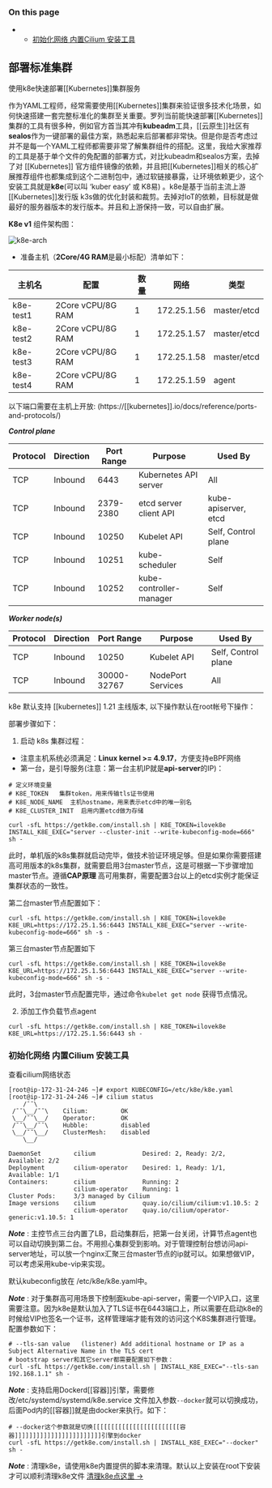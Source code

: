 ### On this page

-   -   [初始化网络 内置Cilium 安装工具](https://getk8e.com/docs/install/200-quick-start/#%E5%88%9D%E5%A7%8B%E5%8C%96%E7%BD%91%E7%BB%9C-%E5%86%85%E7%BD%AEcilium-%E5%AE%89%E8%A3%85%E5%B7%A5%E5%85%B7)

## 部署标准集群

使用k8e快速部署[[Kubernetes]]集群服务

作为YAML工程师，经常需要使用[[Kubernetes]]集群来验证很多技术化场景，如何快速搭建一套完整标准化的集群至关重要。罗列当前能快速部署[[Kubernetes]] 集群的工具有很多种，例如官方首当其冲有**kubeadm**工具，[[云原生]]社区有**sealos**作为一键部署的最佳方案，熟悉起来后部署都非常快。但是你是否考虑过并不是每一个YAML工程师都需要非常了解集群组件的搭配。这里，我给大家推荐的工具是基于单个文件的免配置的部署方式，对比kubeadm和sealos方案，去掉了对 [[Kubernetes]] 官方组件镜像的依赖，并且把[[Kubernetes]]相关的核心扩展推荐组件也都集成到这个二进制包中，通过软链接暴露，让环境依赖更少，这个安装工具就是**k8e**(可以叫 ‘kuber easy’ 或 K8易) 。k8e是基于当前主流上游[[Kubernetes]]发行版 k3s做的优化封装和裁剪。去掉对IoT的依赖，目标就是做最好的服务器版本的发行版本。并且和上游保持一致，可以自由扩展。

**K8e v1** 组件架构图：

![k8e-arch](https://getk8e.com/k8e-arch.png)

-   准备主机（**2Core/4G RAM**是最小标配）清单如下：

| 主机名 | 配置 | 数量 | 网络 | 类型 |
| --- | --- | --- | --- | --- |
| k8e-test1 | 2Core vCPU/8G RAM | 1 | 172.25.1.56 | master/etcd |
| k8e-test2 | 2Core vCPU/8G RAM | 1 | 172.25.1.57 | master/etcd |
| k8e-test3 | 2Core vCPU/8G RAM | 1 | 172.25.1.58 | master/etcd |
| k8e-test4 | 2Core vCPU/8G RAM | 1 | 172.25.1.59 | agent |

以下端口需要在主机上开放: (https://[[kubernetes]].io/docs/reference/ports-and-protocols/)

_**Control plane**_

| Protocol | Direction | Port Range | Purpose | Used By |
| --- | --- | --- | --- | --- |
| TCP | Inbound | 6443 | Kubernetes API server | All |
| TCP | Inbound | 2379-2380 | etcd server client API | kube-apiserver, etcd |
| TCP | Inbound | 10250 | Kubelet API | Self, Control plane |
| TCP | Inbound | 10251 | kube-scheduler | Self |
| TCP | Inbound | 10252 | kube-controller-manager | Self |

_**Worker node(s)**_

| Protocol | Direction | Port Range | Purpose | Used By |
| --- | --- | --- | --- | --- |
| TCP | Inbound | 10250 | Kubelet API | Self, Control plane |
| TCP | Inbound | 30000-32767 | NodePort Services | All |

k8e 默认支持 [[kubernetes]] 1.21 主线版本, 以下操作默认在root帐号下操作：

部署步骤如下：

1.  启动 k8s 集群过程：

-   注意主机系统必须满足：**Linux kernel >= 4.9.17**，方便支持eBPF网络
-   第一台，是引导服务(注意：第一台主机IP就是**api-server**的IP)：

```
# 定义环境变量
# K8E_TOKEN   集群token，用来传输tls证书使用
# K8E_NODE_NAME  主机hostname，用来表示etcd中的唯一别名
# K8E_CLUSTER_INIT  启用内置etcd做为存储

curl -sfL https://getk8e.com/install.sh | K8E_TOKEN=ilovek8e INSTALL_K8E_EXEC="server --cluster-init --write-kubeconfig-mode=666" sh -
```

此时，单机版的k8s集群就启动完毕，做技术验证环境足够。但是如果你需要搭建高可用版本的k8s集群，就需要启用3台master节点，这是可根据一下步骤增加master节点。遵循**CAP原理** 高可用集群，需要配置3台以上的etcd实例才能保证集群状态的一致性。

第二台master节点配置如下：

```
curl -sfL https://getk8e.com/install.sh | K8E_TOKEN=ilovek8e K8E_URL=https://172.25.1.56:6443 INSTALL_K8E_EXEC="server --write-kubeconfig-mode=666" sh -s -
```

第三台master节点配置如下

```
curl -sfL https://getk8e.com/install.sh | K8E_TOKEN=ilovek8e K8E_URL=https://172.25.1.56:6443 INSTALL_K8E_EXEC="server --write-kubeconfig-mode=666" sh -s -
```

此时，3台master节点配置完毕，通过命令`kubelet get node` 获得节点情况。

2.  添加工作负载节点agent

```
curl -sfL https://getk8e.com/install.sh | K8E_TOKEN=ilovek8e K8E_URL=https://172.25.1.56:6443 sh -
```

### 初始化网络 内置Cilium 安装工具

查看cilium网络状态

```
[root@ip-172-31-24-246 ~]# export KUBECONFIG=/etc/k8e/k8e.yaml
[root@ip-172-31-24-246 ~]# cilium status
    /¯¯\
 /¯¯\__/¯¯\    Cilium:         OK
 \__/¯¯\__/    Operator:       OK
 /¯¯\__/¯¯\    Hubble:         disabled
 \__/¯¯\__/    ClusterMesh:    disabled
    \__/

DaemonSet         cilium             Desired: 2, Ready: 2/2, Available: 2/2
Deployment        cilium-operator    Desired: 1, Ready: 1/1, Available: 1/1
Containers:       cilium             Running: 2
                  cilium-operator    Running: 1
Cluster Pods:     3/3 managed by Cilium
Image versions    cilium             quay.io/cilium/cilium:v1.10.5: 2
                  cilium-operator    quay.io/cilium/operator-generic:v1.10.5: 1
```

_**Note**_ : 主控节点三台内置了LB，启动集群后，把第一台关闭，计算节点agent也可以自动切换到第二台。不用担心集群受到影响。对于管理控制台想访问api-server地址，可以放一个nginx汇聚三台master节点的ip就可以。如果想做VIP，可以考虑采用kube-vip来实现。

默认kubeconfig放在 /etc/k8e/k8e.yaml中。

_**Note**_ : 对于集群高可用场景下控制面kube-api-server，需要一个VIP入口，这里需要注意。因为k8e是默认加入了TLS证书在6443端口上，所以需要在启动k8e的时候给VIP也签名一个证书，这样管理端才能有效的访问这个K8S集群进行管理。配置参数如下：

```
# --tls-san value   (listener) Add additional hostname or IP as a Subject Alternative Name in the TLS cert
# bootstrap server和其它server都需要配置如下参数：
curl -sfL https://getk8e.com/install.sh | INSTALL_K8E_EXEC="--tls-san 192.168.1.1" sh -
```

_**Note**_ : 支持启用Dockerd[[容器]]引擎，需要修改/etc/systemd/systemd/k8e.service 文件加入参数`--docker`就可以切换成功，后面Pod内的[[容器]]就是由docker来执行。如下：

```
# --docker这个参数就是切换[[[[[[[[[[[[[[[[[[[[[[[[容器]]]]]]]]]]]]]]]]]]]]]]]]引擎到docker
curl -sfL https://getk8e.com/install.sh | INSTALL_K8E_EXEC="--docker" sh -
```

_**Note**_ : 清理k8e，请使用k8e内置提供的脚本来清理。默认以上安装在root下安装才可以顺利清理k8e文件 [清理k8e点这里 →](https://getk8e.com/docs/install/230-clean-k8e/)